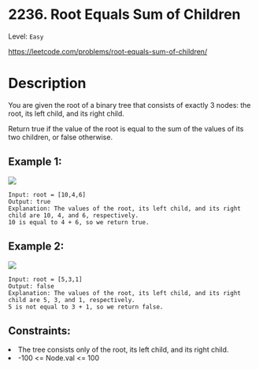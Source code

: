# 2236. Root Equals Sum of Children
Level: `Easy`

https://leetcode.com/problems/root-equals-sum-of-children/

# Description

You are given the root of a binary tree that consists of exactly 3 nodes: the root, its left child, and its right child.

Return true if the value of the root is equal to the sum of the values of its two children, or false otherwise.


## Example 1:

<img src="https://assets.leetcode.com/uploads/2022/04/08/graph3drawio.png">

    Input: root = [10,4,6]
    Output: true
    Explanation: The values of the root, its left child, and its right child are 10, 4, and 6, respectively.
    10 is equal to 4 + 6, so we return true.

## Example 2:

<img src="https://assets.leetcode.com/uploads/2022/04/08/graph3drawio-1.png">

    Input: root = [5,3,1]
    Output: false
    Explanation: The values of the root, its left child, and its right child are 5, 3, and 1, respectively.
    5 is not equal to 3 + 1, so we return false.


## Constraints:

<li>The tree consists only of the root, its left child, and its right child.</li>
<li>-100 <= Node.val <= 100</li>